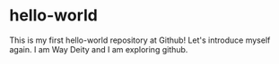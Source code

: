 # hello-world
This is my first hello-world repository at Github!
Let's introduce myself again. I am Way Deity and I am exploring github.

